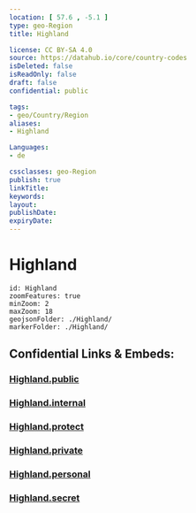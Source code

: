 ```yaml
---
location: [ 57.6 , -5.1 ] 
type: geo-Region
title: Highland

license: CC BY-SA 4.0
source: https://datahub.io/core/country-codes
isDeleted: false
isReadOnly: false
draft: false
confidential: public

tags:
- geo/Country/Region
aliases:
- Highland

Languages:
- de

cssclasses: geo-Region
publish: true
linkTitle: 
keywords: 
layout: 
publishDate: 
expiryDate: 
---
```


# Highland

```leaflet
id: Highland
zoomFeatures: true 
minZoom: 2 
maxZoom: 18
geojsonFolder: ./Highland/
markerFolder: ./Highland/
```


## Confidential Links & Embeds: 

### [Highland.public](/_public/\Earth\Continent\Europe\Europe~North\UK\Scotland\counties~ScotlandHighland.public.md) 

### [Highland.internal](/_internal/\Earth\Continent\Europe\Europe~North\UK\Scotland\counties~ScotlandHighland.internal.md) 

### [Highland.protect](/_protect/\Earth\Continent\Europe\Europe~North\UK\Scotland\counties~ScotlandHighland.protect.md) 

### [Highland.private](/_private/\Earth\Continent\Europe\Europe~North\UK\Scotland\counties~ScotlandHighland.private.md) 

### [Highland.personal](/_personal/\Earth\Continent\Europe\Europe~North\UK\Scotland\counties~ScotlandHighland.personal.md) 

### [Highland.secret](/_secret/\Earth\Continent\Europe\Europe~North\UK\Scotland\counties~ScotlandHighland.secret.md)

